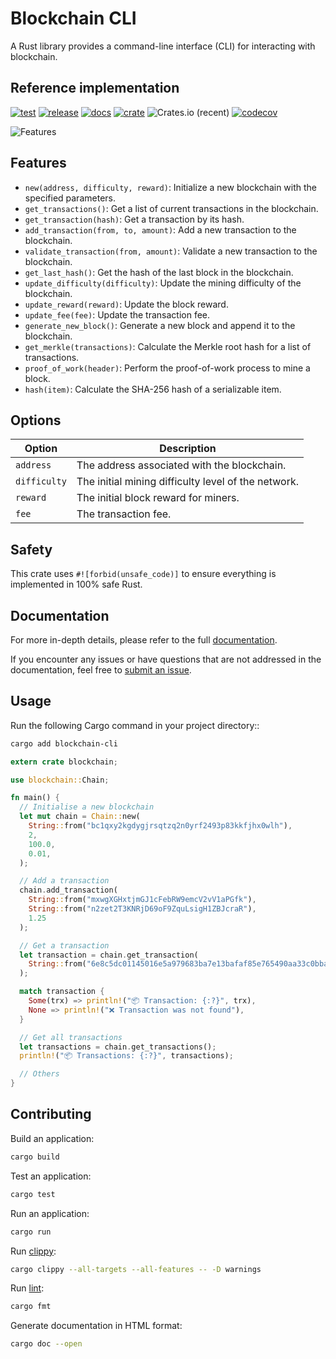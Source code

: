 # Blockchain CLI

A Rust library provides a command-line interface (CLI) for interacting with blockchain.

## Reference implementation

[![test](https://github.com/slavik-pastushenko/blockchain-rust/actions/workflows/test.yml/badge.svg)](https://github.com/slavik-pastushenko/blockchain-rust/actions/workflows/test.yml)
[![release](https://github.com/slavik-pastushenko/blockchain-rust/actions/workflows/release.yml/badge.svg?event=workflow_dispatch)](https://github.com/slavik-pastushenko/blockchain-rust/actions/workflows/release.yml)
[![docs](https://docs.rs/blockchain-cli/badge.svg)](https://docs.rs/blockchain-cli)
[![crate](https://img.shields.io/crates/v/blockchain-cli.svg)](https://crates.io/crates/blockchain-cli)
![Crates.io (recent)](https://img.shields.io/crates/dr/blockchain-cli)
[![codecov](https://codecov.io/gh/slavik-pastushenko/blockchain-rust/graph/badge.svg?token=9EL0F6725A)](https://codecov.io/gh/slavik-pastushenko/blockchain-rust)

![Features](https://github.com/slavik-pastushenko/blockchain-rust/assets/16807375/f9f15dbf-8594-4a1c-9d7a-675567a205da)

## Features

- `new(address, difficulty, reward)`: Initialize a new blockchain with the specified parameters.
- `get_transactions()`: Get a list of current transactions in the blockchain.
- `get_transaction(hash)`: Get a transaction by its hash.
- `add_transaction(from, to, amount)`: Add a new transaction to the blockchain.
- `validate_transaction(from, amount)`: Validate a new transaction to the blockchain.
- `get_last_hash()`: Get the hash of the last block in the blockchain.
- `update_difficulty(difficulty)`: Update the mining difficulty of the blockchain.
- `update_reward(reward)`: Update the block reward.
- `update_fee(fee)`: Update the transaction fee.
- `generate_new_block()`: Generate a new block and append it to the blockchain.
- `get_merkle(transactions)`: Calculate the Merkle root hash for a list of transactions.
- `proof_of_work(header)`: Perform the proof-of-work process to mine a block.
- `hash(item)`: Calculate the SHA-256 hash of a serializable item.

## Options

| Option       | Description                                                       |
|--------------|-------------------------------------------------------------------|
| `address`    | The address associated with the blockchain.                       |
| `difficulty` | The initial mining difficulty level of the network.               |
| `reward`     | The initial block reward for miners.                              |
| `fee`        | The transaction fee.                                              |

## Safety

This crate uses `#![forbid(unsafe_code)]` to ensure everything is implemented in 100% safe Rust.

## Documentation

For more in-depth details, please refer to the full [documentation](https://docs.rs/blockchain-cli).

If you encounter any issues or have questions that are not addressed in the documentation, feel free to [submit an issue](https://github.com/slavik-pastushenko/blockchain-rust/issues).

## Usage

Run the following Cargo command in your project directory::

```bash
cargo add blockchain-cli
```

```rust
extern crate blockchain;

use blockchain::Chain;

fn main() {
  // Initialise a new blockchain
  let mut chain = Chain::new(
    String::from("bc1qxy2kgdygjrsqtzq2n0yrf2493p83kkfjhx0wlh"),
    2,
    100.0,
    0.01,
  );

  // Add a transaction
  chain.add_transaction(
    String::from("mxwgXGHxtjmGJ1cFebRW9emcV2vV1aPGfk"),
    String::from("n2zet2T3KNRjD69oF9ZquLsigH1ZBJcraR"),
    1.25
  );

  // Get a transaction
  let transaction = chain.get_transaction(
    String::from("6e8c5dc01145016e5a979683ba7e13bafaf85e765490aa33c0bba1f41cf581ed")
  );

  match transaction {
    Some(trx) => println!("📦 Transaction: {:?}", trx),
    None => println!("❌ Transaction was not found"),
  }

  // Get all transactions
  let transactions = chain.get_transactions();
  println!("📦 Transactions: {:?}", transactions);

  // Others
}
```

## Contributing

Build an application:

```bash
cargo build
```

Test an application:

```bash
cargo test
```

Run an application:

```bash
cargo run
```

Run [clippy](https://github.com/rust-lang/rust-clippy):

```bash
cargo clippy --all-targets --all-features -- -D warnings
```

Run [lint](https://github.com/rust-lang/rustfmt):

```bash
cargo fmt
```

Generate documentation in HTML format:

```bash
cargo doc --open
```
